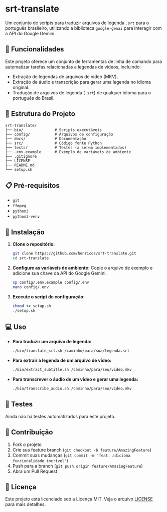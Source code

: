 # srt-translate

Um conjunto de scripts para traduzir arquivos de legenda `.srt` para o português brasileiro, utilizando a biblioteca `google-genai` para interagir com a API do Google Gemini.

## 🚀 Funcionalidades

Este projeto oferece um conjunto de ferramentas de linha de comando para automatizar tarefas relacionadas a legendas de vídeos, incluindo:

- Extração de legendas de arquivos de vídeo (MKV).
- Extração de áudio e transcrição para gerar uma legenda no idioma original.
- Tradução de arquivos de legenda (`.srt`) de qualquer idioma para o português do Brasil.

## 📁 Estrutura do Projeto

```
srt-translate/
├── bin/              # Scripts executáveis
├── config/           # Arquivos de configuração
├── docs/             # Documentação
├── src/              # Código fonte Python
├── tests/            # Testes (a serem implementados)
├── .env.example      # Exemplo de variáveis de ambiente
├── .gitignore
├── LICENSE
├── README.md
└── setup.sh
```

## 📋 Pré-requisitos

- `git`
- `ffmpeg`
- `python3`
- `python3-venv`

## 🔧 Instalação

1.  **Clone o repositório:**
    ```bash
    git clone https://github.com/henricos/srt-translate.git
    cd srt-translate
    ```

2.  **Configure as variáveis de ambiente:**
    Copie o arquivo de exemplo e adicione sua chave da API do Google Gemini.
    ```bash
    cp config/.env.example config/.env
    nano config/.env
    ```

3.  **Execute o script de configuração:**
    ```bash
    chmod +x setup.sh
    ./setup.sh
    ```

## 💻 Uso

-   **Para traduzir um arquivo de legenda:**
    ```bash
    ./bin/translate_srt.sh /caminho/para/sua/legenda.srt
    ```

-   **Para extrair a legenda de um arquivo de vídeo:**
    ```bash
    ./bin/extract_subtitle.sh /caminho/para/seu/video.mkv
    ```

-   **Para transcrever o áudio de um vídeo e gerar uma legenda:**
    ```bash
    ./bin/transcribe_audio.sh /caminho/para/seu/video.mkv
    ```

## 🧪 Testes

Ainda não há testes automatizados para este projeto.

## 🤝 Contribuição

1.  Fork o projeto
2.  Crie sua feature branch (`git checkout -b feature/AmazingFeature`)
3.  Commit suas mudanças (`git commit -m 'feat: adiciona funcionalidade incrível'`)
4.  Push para a branch (`git push origin feature/AmazingFeature`)
5.  Abra um Pull Request

## 📄 Licença

Este projeto está licenciado sob a Licença MIT. Veja o arquivo [LICENSE](LICENSE) para mais detalhes.
